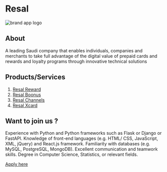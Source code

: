 # Resal

![brand   app logo](https://github.com/ResalApps/e-store-ssot/assets/48950818/5a4e4934-f3f8-45ac-bcbd-a3fde0c048e0)
## About

A leading Saudi company that enables individuals, companies and merchants to take full advantage of the digital value of prepaid cards and rewards and loyalty programs through innovative technical solutions

## Products/Services

1. [Resal Reward](#https:/giftcards.resal.me)
2. [Resal Boonus](#https://www.resal.me/ar/boonus/home)
1. [Resal Channels](#https://www.resal.me/ar/channels/home)
2. [Resal Xcard](##https://www.resal.me/ar/xcard/home)
   


## Want to join us ?

Experience with Python and Python frameworks such as Flask or Django or FastAPI.
Knowledge of front-end languages (e.g. HTML/ CSS, JavaScript, XML, jQuery) and React.js
framework.
Familiarity with databases (e.g. MySQL, PostgreSQL, MongoDB).
Excellent communication and teamwork skills.
Degree in Computer Science, Statistics, or relevant fields.

[Apply here](https://forms.gle/pv5dp4Fx9xjz8qQi6)
